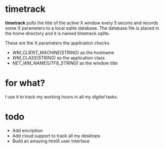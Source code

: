 timetrack
=========

**timetrack** pulls the title of the active X window every 5 secons and records some X parameters to a local sqlite database.
The database file is placed in the home directory and it is named timetrack.sqlite.

These are the X parameters the application checks.

* *WM_CLIENT_MACHINE(STRING)* as the hostname
* *WM_CLASS(STRING)* as the application class
* *NET_WM_NAME(UTF8_STRING)* as the window title

for what?
=========

I use it to track my working hours in all my *digital* tasks.

todo
====

* Add encription
* Add cloud support to track all my desktops
* Build an amazing html5 user interface
